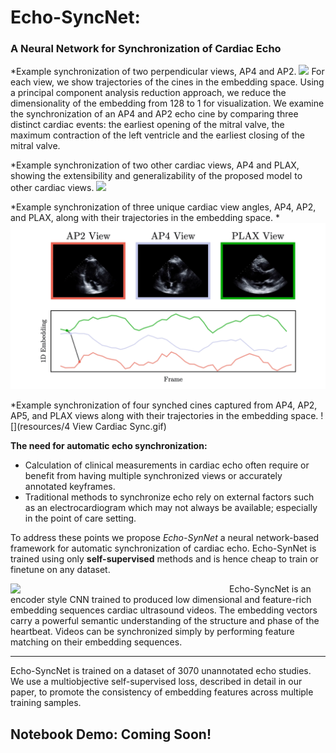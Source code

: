 # Echo-SyncNet:
### A Neural Network for Synchronization of Cardiac Echo

*Example synchronization of two perpendicular views, AP4 and AP2. 
![](resources/ap4-ap2.gif)
For each view, we show trajectories of the cines in the embedding space. Using a principal component analysis reduction approach, we reduce the dimensionality of the embedding from 128 to 1 for visualization. We examine the synchronization of an AP4 and AP2 echo cine by comparing three distinct cardiac events: the earliest opening of the mitral valve, the maximum contraction of the left ventricle and the earliest closing of the mitral valve.

*Example synchronization of two other cardiac views, AP4 and PLAX, showing the extensibility and generalizability of the proposed model to other cardiac views.
![](resources/plax-ap4.gif)


*Example synchronization of three unique cardiac view angles, AP4, AP2, and PLAX, along with their trajectories in the  embedding space. *
![](resources/ap2ap4plax-sync.gif)


*Example synchronization of four synched cines captured from AP4, AP2, AP5, and PLAX views along with their trajectories in the  embedding space.
![](resources/4 View Cardiac Sync.gif)

**The need for automatic echo synchronization:**
* Calculation of clinical measurements in cardiac echo often require or benefit from having multiple synchronized views or accurately annotated keyframes.
* Traditional methods to synchronize echo rely on external factors such as an electrocardiogram which may not always be available; especially in the point of care setting.

To address these points we propose *Echo-SynNet* a neural network-based framework for automatic synchronization of cardiac echo. Echo-SynNet is trained using only **self-supervised** methods and is hence cheap to train or finetune on any dataset.

<img align="left" src="https://i.imgur.com/kIgSMsO.png" width="350"/> Echo-SyncNet is an encoder style CNN trained to produced low dimensional and feature-rich embedding sequences cardiac ultrasound videos. The embedding vectors carry a powerful semantic understanding of the structure and phase of the heartbeat. Videos can be synchronized simply by performing feature matching on their embedding sequences. 
___
Echo-SyncNet is trained on a dataset of 3070 unannotated echo studies. We use a multiobjective self-supervised loss, described in detail in our paper, to promote the consistency of embedding features across multiple training samples.


## Notebook Demo: Coming Soon!




